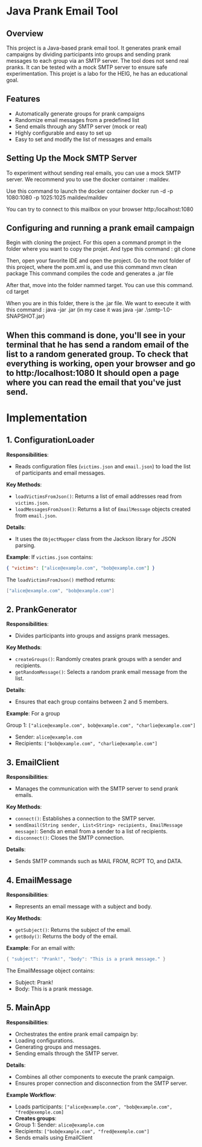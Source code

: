 # Java Prank Email Tool
## Overview

This project is a Java-based prank email tool. It generates prank email campaigns by dividing participants into groups and sending prank messages to each group via an SMTP server.
The tool does not send real pranks. It can be tested with a mock SMTP server to ensure safe experimentation. This projet is a labo for the HEIG, he has an educational goal.

## Features

- Automatically generate groups for prank campaigns
- Randomize email messages from a predefined list
- Send emails through any SMTP server (mock or real)
- Highly configurable and easy to set up
- Easy to set and modify the list of messages and emails
## Setting Up the Mock SMTP Server

To experiment without sending real emails, you can use a mock SMTP server. We recommend you to use the docker container : maildev.

Use this command to launch the docker container 
   docker run -d -p 1080:1080 -p 1025:1025 maildev/maildev

You can try to connect to this mailbox on your browser http:/localhost:1080
## Configuring and running a prank email campaign

Begin with cloning the project. For this open a command prompt in the folder where you want to copy the projet. And type this command :
    git clone <urlGithubReposite>

Then, open your favorite IDE and open the project. 
Go to the root folder of this project, where the pom.xml is, and use this command 
    mvn clean package
This command compiles the code and generates a .jar file

After that, move into the folder nammed target. You can use this command.
    cd target

When you are in this folder, there is the .jar file. We want to execute it with this command :
    java -jar <NameOfTheFile>.jar     (in my case it was java -jar .\smtp-1.0-SNAPSHOT.jar)
    
When this command is done, you'll see in your terminal that he has send a random email of the list to a random generated group.
To check that everything is working, open your browser and go to http:/localhost:1080
It should open a page where you can read the email that you've just send.
-----------
# Implementation

## 1. ConfigurationLoader

**Responsibilities**:
- Reads configuration files (`victims.json` and `email.json`) to load the list of participants and email messages.

**Key Methods**:
- `loadVictimsFromJson()`: Returns a list of email addresses read from `victims.json`.
- `loadMessagesFromJson()`: Returns a list of `EmailMessage` objects created from `email.json`.

**Details**:
- It uses the `ObjectMapper` class from the Jackson library for JSON parsing.

**Example**:
If `victims.json` contains:
```json
{ "victims": ["alice@example.com", "bob@example.com"] }
```
The `loadVictimsFromJson()` method returns:
```java
["alice@example.com", "bob@example.com"]
```

## 2. PrankGenerator

**Responsibilities**:
- Divides participants into groups and assigns prank messages.

**Key Methods**:
- `createGroups()`: Randomly creates prank groups with a sender and recipients.
- `getRandomMessage()`: Selects a random prank email message from the list.

**Details**: 
- Ensures that each group contains between 2 and 5 members.

**Example**: 
For a group

Group 1: `["alice@example.com", bob@example.com", "charlie@example.com"]`
- Sender: `alice@example.com`
- Recipients: `["bob@example.com", "charlie@example.com"]`


## 3. EmailClient

**Responsibilities**:
- Manages the communication with the SMTP server to send prank emails.
  
**Key Methods**:
- `connect()`: Establishes a connection to the SMTP server.
- `sendEmail(String sender, List<String> recipients, EmailMessage message)`: Sends an email from a sender to a list of recipients.
- `disconnect()`: Closes the SMTP connection.

**Details**:
- Sends SMTP commands such as MAIL FROM, RCPT TO, and DATA.

## 4. EmailMessage

**Responsibilities**:
- Represents an email message with a subject and body.

**Key Methods**:
- `getSubject()`: Returns the subject of the email.
- `getBody()`: Returns the body of the email.

**Example**: 
For an email with:
```java
{ "subject": "Prank!", "body": "This is a prank message." }
```
The EmailMessage object contains:
- Subject: Prank!
- Body: This is a prank message.

## 5. MainApp

**Responsibilities**:
- Orchestrates the entire prank email campaign by:
- Loading configurations.
- Generating groups and messages.
- Sending emails through the SMTP server.

**Details**:
- Combines all other components to execute the prank campaign.
- Ensures proper connection and disconnection from the SMTP server.

**Example Workflow**:
- Loads participants: `["alice@example.com", "bob@example.com", "fred@exemple.com]`
- **Creates groups**:
- Group 1: Sender: `alice@example.com`
- Recipients: `["bob@example.com", "fred@exemple.com"]`
- Sends emails using EmailClient

